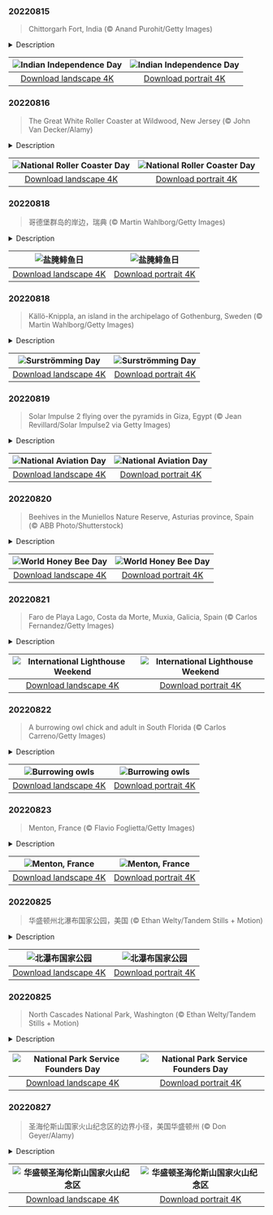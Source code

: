 

### 20220815

> Chittorgarh Fort, India (© Anand Purohit/Getty Images)

<details>
<summary>Description</summary>

> At 8 miles in circumference, the Chittorgarh Fort is one of the largest forts in India, a nation with scores of ancient and medieval fortresses. For starters there are seven massive gates from which to enter. Inside you'll find four palaces and 19 temples. At one time there were almost 100 bodies of water, most of them ponds fed by natural catchment and rainfall, although now there are only 20. Chittorgarh ('garh' means 'fort,' so it's also known as Chittor Fort) is so old, no one is sure exactly when it was built, although reports of its earliest capture go back to the 8th century. It is one of six large forts in the northwestern state of Rajasthan referred to as the Hill Forts of Rajasthan, all of them collectively designated a UNESCO World Heritage Site. We're featuring this important and ancient complex on India's 75th Independence Day, one of India's three national holidays.
> 
> On August 15, 1947, India officially broke free of Great Britain and became a sovereign and democratic nation with the speedy passage of the Indian Independence Act. The paperwork might have been fast, but the struggle for independence from British rule lasted 90 years and cost many Indian lives. The British controlled the Indian subcontinent for nearly 200 years, after winning the decisive Battle of Plassey in 1757. The victory allowed the English East India Company to eventually exercise control over most of the rest of the Indian subcontinent, Burma, and Afghanistan. East India remained the supreme authority in India for a century until 1857 when a massive rebellion by civilians and Indian soldiers against the company was suppressed, resulting in direct British rule, referred to as the British raj.
> 
> The ensuing decades saw the formation of the Indian National Congress, the rise of Indian nationalism, various armed rebellions, and many acts of civil disobedience led by Mahatma Gandhi and others, before independence was finally achieved. While India as we know it is still a very young nation, the Chittor Fort reminds us the land and people that created modern India have endured and thrived for millennia.

</details>

| ![Indian Independence Day](https://cn.bing.com/th?id=OHR.ChittorgarhFort_EN-US2246278299_UHD.jpg&pid=hp&w=400&h=224&rs=1&c=4) | ![Indian Independence Day](https://cn.bing.com/th?id=OHR.ChittorgarhFort_EN-US2246278299_1080x1920.jpg&pid=hp&w=155&h=315&rs=1&c=4) |
|:---------:|:---------:|
| [Download landscape 4K](https://cn.bing.com/th?id=OHR.ChittorgarhFort_EN-US2246278299_UHD.jpg) | [Download portrait 4K](https://cn.bing.com/th?id=OHR.ChittorgarhFort_EN-US2246278299_1080x1920.jpg) |

### 20220816

> The Great White Roller Coaster at Wildwood, New Jersey (© John Van Decker/Alamy)

<details>
<summary>Description</summary>

> To really get the feel for today's photo, stop what you're doing, put your hands in the air, and imagine yourself plunging downhill at 50 miles an hour. Screaming is optional. It's National Roller Coaster Day and we're waiting in line at Morey's Piers in Wildwood, New Jersey, for our ride on the Great White. A hybrid wooden and steel coaster, it's been in operation since 1996 and reaches its highest point 110 feet above the ground. Coaster enthusiasts point out the ride's dip under the pier shortly after the start as one of its highlights. It's also noted for a portion of the ride swinging out over the nearby beach.
> 
> Roller coasters have come a long way since their early days beginning in the 17th century as Russian sled rides. Eventually called Russian Mountains, those original rides were just tall, wooden ramps covered in ice. When the concept made its way to the much warmer France, the sleds rolled across the tracks on wooden rollers, hence the name 'roller coaster.' Coasters saw another advancement in the 1870s when a Pennsylvania mining company built a downhill gravity railroad to transport coal. Its train cars held double duty by giving thrill rides to tourists during down time.
> 
> By the 1920s, coasters had entered their 'golden age.' New construction techniques allowed designers to build them taller, longer, and faster, drawing crowds to newly opened amusement parks around the world. These days, the United States alone has about 760 roller coasters, and thrill seekers take them on roughly 1.7 billion rides per year. Aieeeeee!

</details>

| ![National Roller Coaster Day](https://cn.bing.com/th?id=OHR.GreatWhiteRoller_EN-US2453743631_UHD.jpg&pid=hp&w=400&h=224&rs=1&c=4) | ![National Roller Coaster Day](https://cn.bing.com/th?id=OHR.GreatWhiteRoller_EN-US2453743631_1080x1920.jpg&pid=hp&w=155&h=315&rs=1&c=4) |
|:---------:|:---------:|
| [Download landscape 4K](https://cn.bing.com/th?id=OHR.GreatWhiteRoller_EN-US2453743631_UHD.jpg) | [Download portrait 4K](https://cn.bing.com/th?id=OHR.GreatWhiteRoller_EN-US2453743631_1080x1920.jpg) |

### 20220818

> 哥德堡群岛的岸边，瑞典 (© Martin Wahlborg/Getty Images)

<details>
<summary>Description</summary>

> 把你的鼻子捂严实了，今天是盐腌鲱鱼日！我们将在瑞典开封今年的盐腌鲱鱼，享用这些神奇的腐烂食物。盐腌鲱鱼是用4月和5月捕获的波罗的海鲱鱼，加少量盐腌制发酵而成。从20世纪40年代开始，一项皇家法令就禁止在8月的第三个星期四之前出售盐腌鲱鱼，以防止未完全发酵的鱼被出售。现在，瑞典已没有了这项法令，但这个规矩已经成了当地传统。
> 
> 瑞典人沉迷于装在烟熏罐头里的盐腌鲱鱼。他们坚持应该在室外打开这种罐头，最好是在水下打开，这样可以减轻“世界最臭食物”的恶臭。你可能已经看过那些流行的挑战视频，视频中人们尝试打开盐腌鲱鱼罐头尝一尝，最终惨遭失败。这正是其中的乐趣，虽然这些视频并没有真正展示出盐腌鲱鱼的风味。
> 
> 今天的照片是哥德堡群岛北部的一个小渔村。此时，那里的人们可能正在享用加了盐腌鲱鱼的瑞典薄饼。他们通常还会再加上红洋葱、酸奶油和莳萝，佐以一杯酒、啤酒甚至是牛奶。据说，这样吃起来味道非常刺激，风味极佳，带着酸味。当然，前提是你能咽得下去。一位美食评论家曾有句名言：“吃盐腌鲱鱼最大的挑战不是在吃之前吐，而是吃了第一口之后才吐。

</details>

| ![盐腌鲱鱼日](https://cn.bing.com/th?id=OHR.SourHerring_ZH-CN4136738467_UHD.jpg&pid=hp&w=400&h=224&rs=1&c=4) | ![盐腌鲱鱼日](https://cn.bing.com/th?id=OHR.SourHerring_ZH-CN4136738467_1080x1920.jpg&pid=hp&w=155&h=315&rs=1&c=4) |
|:---------:|:---------:|
| [Download landscape 4K](https://cn.bing.com/th?id=OHR.SourHerring_ZH-CN4136738467_UHD.jpg) | [Download portrait 4K](https://cn.bing.com/th?id=OHR.SourHerring_ZH-CN4136738467_1080x1920.jpg) |

### 20220818

> Källö-Knippla, an island in the archipelago of Gothenburg, Sweden (© Martin Wahlborg/Getty Images)

<details>
<summary>Description</summary>

> Get your clothespins ready, it's Surströmming Day! For the uninitiated, that means we're in Sweden and cracking open this year's surströmming harvest to enjoy its putrid wonder. Surströmming is Baltic herring that's been caught in April and May, then lightly salted and allowed to ferment. Beginning in the 1940s, a royal ordinance forbade the selling of Surströmming before the third Thursday in August to prevent incompletely fermented fish from being sold. The ordinance is no longer on the books, but the tradition holds.
> 
> Swedes indulge in fermented herring from bloated cans that most insist should be opened outside and preferably underwater. That's the recommended way to alleviate the stench from what some call the world's worst-smelling food. You may have seen popular 'challenge' videos of people trying to brave the experience and failing miserably. That's part of the fun, even if those videos are not the best representations of a true surströmming feast.
> 
> In today's photo, we're visiting a small fishing village on the island of Källö-Knippla in Gothenburg's northern archipelago. People there today might enjoy some surströmming on top of tunnbröd (flatbread). It's common to cover the fish in red onions, sour cream, and dill and then wash it all down with a shot of booze, a beer, or even milk. The taste is said to be very sharp, savory, and even acidic. That is, if you can keep it down. One food critic famously said that 'the biggest challenge when eating surströmming is to vomit only after the first bite, as opposed to before.'

</details>

| ![Surströmming Day](https://cn.bing.com/th?id=OHR.SourHerring_EN-US2672490827_UHD.jpg&pid=hp&w=400&h=224&rs=1&c=4) | ![Surströmming Day](https://cn.bing.com/th?id=OHR.SourHerring_EN-US2672490827_1080x1920.jpg&pid=hp&w=155&h=315&rs=1&c=4) |
|:---------:|:---------:|
| [Download landscape 4K](https://cn.bing.com/th?id=OHR.SourHerring_EN-US2672490827_UHD.jpg) | [Download portrait 4K](https://cn.bing.com/th?id=OHR.SourHerring_EN-US2672490827_1080x1920.jpg) |

### 20220819

> Solar Impulse 2 flying over the pyramids in Giza, Egypt (© Jean Revillard/Solar Impulse2 via Getty Images)

<details>
<summary>Description</summary>

> In the summer of 2016, an experimental solar-powered airplane called Solar Impulse 2 completed a 26,000-mile multi-stage trip around the world without using a single drop of jet fuel. The remarkable feat took longer than a year and made the slow-flying plane part of aviation history. We are remembering this seminal flight today to mark National Aviation Day, established in 1939 by President Franklin Roosevelt as a day to celebrate the advancement of flight. August 19 was chosen because it is the birthdate of Orville Wright, who in 1903, with his brother Wilbur Wright, became the first to achieve powered, controlled flight on the hills of Kitty Hawk on North Carolina's Outer Banks.
> 
> Solar Impulse 2 was the second aircraft built by Swiss aviators André Borschberg and Bertrand Piccard. Borschberg is an engineer by training, Piccard a psychiatrist and balloonist who copiloted the first balloon to fly around the world nonstop. The pair took turns piloting the aircraft, which can carry only one person, on a multi-leg, 16-month flight around the world that started and ended in Abu Dhabi in the United Arab Emirates.
> 
> This image was taken during the final leg from Egypt to Abu Dhabi as Solar Impulse 2 flew over the Great Pyramids of Giza. The superlight plane was powered by thousands of solar cells mounted atop its fuselage and jumbo-jet sized wings. Batteries stored energy so it could fly at night. The going was slow by the standards of modern jet travel—Solar Impulse 2 flew at an average speed of 50 mph. Clearly, solar-powered flight on a commercial scale is still many years away, but as this photo shows, its Kitty Hawk moment is in the books.

</details>

| ![National Aviation Day](https://cn.bing.com/th?id=OHR.SolarImpulse2_EN-US2864472613_UHD.jpg&pid=hp&w=400&h=224&rs=1&c=4) | ![National Aviation Day](https://cn.bing.com/th?id=OHR.SolarImpulse2_EN-US2864472613_1080x1920.jpg&pid=hp&w=155&h=315&rs=1&c=4) |
|:---------:|:---------:|
| [Download landscape 4K](https://cn.bing.com/th?id=OHR.SolarImpulse2_EN-US2864472613_UHD.jpg) | [Download portrait 4K](https://cn.bing.com/th?id=OHR.SolarImpulse2_EN-US2864472613_1080x1920.jpg) |

### 20220820

> Beehives in the Muniellos Nature Reserve, Asturias province, Spain (© ABB Photo/Shutterstock)

<details>
<summary>Description</summary>

> Today we're celebrating World Honey Bee Day, honoring the humble bee's role in pollinating our crops and sharing honey goodness with us. It's remarkable to consider that there are around 20,000 different species of bees in the world, but just eight species of honey bees. And it's sobering to realize how fragile their existence is. Billions of honey bees have disappeared over the last 15 years in what's known as colony collapse disorder. There's no definitive explanation for the die-off, though scientists believe pesticides, loss of habitat, climate change, mite infestation, and disease are contributing factors. Now we need to reintroduce bees and other pollinators to safeguard our food system.
> 
> Of course, besides pollinating plants, bees produce honey to feed their hive community over the winter. And since honey bees produce double or triple the amount of honey they need, there's plenty for us to enjoy, too. Unfortunately for busy beekeepers here in the northwest province of Asturias, Spain, local endangered brown bears are also partial to snacking on honey. Hence the traditional stone wall protecting the hives from sticky-pawed thieves.
> 
> While the bear has always had pride of place in Spanish culture—it's the symbol of Madrid, for example—bears' reputation for plundering honey hives and sometimes even killing livestock makes them unpopular with beekeepers and farmers. The brown bears of Spain were once aggressively hunted, and the bear population fell to dangerously low levels by the 1970s. Conservationists worked to gain legal protection for the bears, and now there's a delicate balance between bears and bees in Asturias. Ecotourism here in the Muniellos Nature Reserve helps beekeepers and farmers sustain their businesses, with carefully organized tours allowing visitors to observe the bears from a distance while spending money on local honey. Sweet.

</details>

| ![World Honey Bee Day](https://cn.bing.com/th?id=OHR.BearProof_EN-US2982363241_UHD.jpg&pid=hp&w=400&h=224&rs=1&c=4) | ![World Honey Bee Day](https://cn.bing.com/th?id=OHR.BearProof_EN-US2982363241_1080x1920.jpg&pid=hp&w=155&h=315&rs=1&c=4) |
|:---------:|:---------:|
| [Download landscape 4K](https://cn.bing.com/th?id=OHR.BearProof_EN-US2982363241_UHD.jpg) | [Download portrait 4K](https://cn.bing.com/th?id=OHR.BearProof_EN-US2982363241_1080x1920.jpg) |

### 20220821

> Faro de Playa Lago, Costa da Morte, Muxia, Galicia, Spain (© Carlos Fernandez/Getty Images)

<details>
<summary>Description</summary>

> This solemn beacon set atop a rocky outcropping is in a country usually associated with sand and sun, making this a side of Spain many do not often see. We're looking out at the sea on the Costa da Morte, or Coast of Death, a nasty name for an equally nasty (but beautiful!) stretch of Galician coastline in the extreme northwest of Spain. We're featuring Costa da Morte during International Lighthouse Weekend because mariners are never happier to see a lighthouse than when they're sailing this coast, known as the Bermuda Triangle of the Eastern Atlantic.
> 
> The Costa da Morte is known for its lighthouses, like this one, called Faro de Playa Lago, one of many strung along 125 miles of coast from Finisterre in the south to Malpica in the north.  As a devourer of ships, the Costa da Morte is prolific. Since the 14th century, more than 600 shipwrecks costing thousands of lives have been documented. The rocky Costa da Morte faces the open North Atlantic and takes the brunt of big ocean swells. Deep waters turn to shallow waters quickly near this rocky cliff-strewn coast, known for its strong currents and hidden rocks. The fog can roll in quickly. Storms form frequently. And hurricane-force winds are not uncommon.
> 
> Cool, rainy, and rocky, the Galicia region of Spain is more 'Lord of the Rings' than Club Med. To visit the lighthouses of Costa da Morte, you can walk a trail appropriately called Camino dos Faros (Road of the Lighthouses). While satellite technology and electronic instruments have vastly changed how safely we can now navigate the seas, lighthouses are still vital to boating and the maritime industry. Plus, they're just darn good-looking.

</details>

| ![International Lighthouse Weekend](https://cn.bing.com/th?id=OHR.CostadaMorte_EN-US3132736041_UHD.jpg&pid=hp&w=400&h=224&rs=1&c=4) | ![International Lighthouse Weekend](https://cn.bing.com/th?id=OHR.CostadaMorte_EN-US3132736041_1080x1920.jpg&pid=hp&w=155&h=315&rs=1&c=4) |
|:---------:|:---------:|
| [Download landscape 4K](https://cn.bing.com/th?id=OHR.CostadaMorte_EN-US3132736041_UHD.jpg) | [Download portrait 4K](https://cn.bing.com/th?id=OHR.CostadaMorte_EN-US3132736041_1080x1920.jpg) |

### 20220822

> A burrowing owl chick and adult in South Florida (© Carlos Carreno/Getty Images)

<details>
<summary>Description</summary>

> Forget looking up in the trees to find these guys. They are burrowing owls, which means that they live on the ground or under it. In fact, they often take advantage of the hard work of tunnelers such as prairie dogs or gophers by building their nests in the burrows they dug and abandoned. Think of burrowing owls as squatters of the avian world. You'll find these 7½- to 11-inch birds in North and South America, especially in grasslands, farming areas, or dry expanses with vegetation that is close to the ground.
> 
> Another of their behaviors is most unowl-like, too: While most owl species are nocturnal, burrowing owls prefer to be out and about during the day snagging bugs (except when they shelter from extreme midday heat). But they do hunt for small mammals at night using the tactical advantages of their superior hearing and night vision. They hunt by air and by land, swooping down from branches but also using their long legs to hop along the ground to catch critters, just to keep them on their toes.
> 
> In their downtime, burrowing owls snooze at the mouth of their burrows or in hollows in the ground, which do double duty as a dirt bath. If they're startled, the owls do a cartoonish bounce, then run to the safety of their burrows, uttering screams and clucks to scare off the intruder. They even mimic rattlesnake sounds to send their foes packing. These quirky birds also reject the traditional owl 'woo-who' in favor of 'coo-coooo' and the nighttime 'co-hoo.' Talk about owls of a different feather…

</details>

| ![Burrowing owls](https://cn.bing.com/th?id=OHR.TenderMoment_EN-US3269942524_UHD.jpg&pid=hp&w=400&h=224&rs=1&c=4) | ![Burrowing owls](https://cn.bing.com/th?id=OHR.TenderMoment_EN-US3269942524_1080x1920.jpg&pid=hp&w=155&h=315&rs=1&c=4) |
|:---------:|:---------:|
| [Download landscape 4K](https://cn.bing.com/th?id=OHR.TenderMoment_EN-US3269942524_UHD.jpg) | [Download portrait 4K](https://cn.bing.com/th?id=OHR.TenderMoment_EN-US3269942524_1080x1920.jpg) |

### 20220823

> Menton, France (© Flavio Foglietta/Getty Images)

<details>
<summary>Description</summary>

> Anchoring the eastern end of the French Riviera near the Italian border is Menton, the so-called Pearl of France. It's prized for its beauty and incredible weather that features an average of 316 days a year with full or partial sun. That climate enables Menton to enjoy amazing lemon yields that have given rise to the annual Fête du Citron, or Menton Lemon Festival, a 17-day extravaganza in February featuring floats and sculptures created out of lemons and oranges. More than 200,000 visitors marvel at the nearly 150 tons of fruit used in the festival.
> 
> Owing to its strategic location, Menton and its surrounding locale have been coveted by various powers for centuries. The princes of Monaco, Napoleon III, German Nazi forces, and the King of Sardinia among others have all held sway over this jewel of the Côte d'Azur. These days, Menton has something for everyone—gorgeous gardens, pastel-painted architecture, beaches, cafes, nightlife, and of course, lemons.
> 
> 

</details>

| ![Menton, France](https://cn.bing.com/th?id=OHR.MentonFrance_EN-US3424001829_UHD.jpg&pid=hp&w=400&h=224&rs=1&c=4) | ![Menton, France](https://cn.bing.com/th?id=OHR.MentonFrance_EN-US3424001829_1080x1920.jpg&pid=hp&w=155&h=315&rs=1&c=4) |
|:---------:|:---------:|
| [Download landscape 4K](https://cn.bing.com/th?id=OHR.MentonFrance_EN-US3424001829_UHD.jpg) | [Download portrait 4K](https://cn.bing.com/th?id=OHR.MentonFrance_EN-US3424001829_1080x1920.jpg) |

### 20220825

> 华盛顿州北瀑布国家公园，美国 (© Ethan Welty/Tandem Stills + Motion)

<details>
<summary>Description</summary>

> 北瀑布是华盛顿州的三大国家公园之一（其他两个是奥林匹克国家公园和雷尼尔山国家公园）。北瀑布也是该州最新的国家公园，创建于1968年。它可能是美国本土48个州中最崎岖的公园，包含50多万英亩的陡峭山峰，广阔的森林，以及许多水道的源头。它拥有美国除阿拉斯加之外最广阔的冰川系统。 该公园的大部分地区都未开发，因此几乎没有道路、建筑或人迹。尽管它距离西雅图和温哥华这样的大都市不到100英里（直线距离），但它还是相对与世隔绝的。这片荒野提醒了人们，为什么要创建国家公园管理局，是为了保护这些最特殊的地方的自然状态。
> 
> 
> 
> 

</details>

| ![北瀑布国家公园](https://cn.bing.com/th?id=OHR.CascadesNP_ZH-CN1830542356_UHD.jpg&pid=hp&w=400&h=224&rs=1&c=4) | ![北瀑布国家公园](https://cn.bing.com/th?id=OHR.CascadesNP_ZH-CN1830542356_1080x1920.jpg&pid=hp&w=155&h=315&rs=1&c=4) |
|:---------:|:---------:|
| [Download landscape 4K](https://cn.bing.com/th?id=OHR.CascadesNP_ZH-CN1830542356_UHD.jpg) | [Download portrait 4K](https://cn.bing.com/th?id=OHR.CascadesNP_ZH-CN1830542356_1080x1920.jpg) |

### 20220825

> North Cascades National Park, Washington (© Ethan Welty/Tandem Stills + Motion)

<details>
<summary>Description</summary>

> While most of us play in our vast system of 63 national parks, others work there. Today, on National Park Service Founders Day, we recognize their efforts and the priceless gift of our country's national parks. The NPS protects and maintains these parks as well as hundreds of national monuments and other natural, historical, and recreational properties. They include some of our most stunning natural landscapes, like North Cascades National Park in Washington state, featured here. This image, of the Triplets and Cascade Peak, is taken from atop Forbidden Peak.
> 
> The NPS was created on August 25, 1916, when President Woodrow Wilson passed the Organic Act. At the time there were nine national parks and 33 federally protected areas such as national monuments. Today there are more than 400 such areas, managed by 22,000 NPS employees and 340,000 volunteers. The oldest national park is Yellowstone, created in 1872, believed to be the first national park in the world. The youngest is New River Gorge in West Virginia, created in 2020. Fourteen national parks have been designated UNESCO World Heritage Sites, and 21 named UNESCO Biosphere Reserves. Thirty of our 50 states have national parks, with California having the most with nine. Alaska has eight, Utah five, and Colorado four. Alaska has the four largest national parks. Not surprisingly, the vast majority of our national parks are west of the Rockies.
> 
> North Cascades is one of three national parks in Washington state (the others are Olympic and Mount Rainier). North Cascades is also the state's newest national park, created in 1968. It is perhaps the most rugged park in the lower 48 states, containing more than 500,000 acres of steep mountain peaks and vast forests, as well as the headwaters of many waterways. It boasts the most expansive system of glaciers in the US outside of Alaska. Most of the park is protected as wilderness so there are few roads, structures, or signs of human impact. It is relatively isolated even though it's within 100 miles (as the crow flies) from the metropolises of Seattle and Vancouver, Canada. This proximity of wilderness to human development reminds us why we created the NPS, to preserve some of the nation's most special places in their natural state.

</details>

| ![National Park Service Founders Day](https://cn.bing.com/th?id=OHR.CascadesNP_EN-US3684575794_UHD.jpg&pid=hp&w=400&h=224&rs=1&c=4) | ![National Park Service Founders Day](https://cn.bing.com/th?id=OHR.CascadesNP_EN-US3684575794_1080x1920.jpg&pid=hp&w=155&h=315&rs=1&c=4) |
|:---------:|:---------:|
| [Download landscape 4K](https://cn.bing.com/th?id=OHR.CascadesNP_EN-US3684575794_UHD.jpg) | [Download portrait 4K](https://cn.bing.com/th?id=OHR.CascadesNP_EN-US3684575794_1080x1920.jpg) |

### 20220827

> 圣海伦斯山国家火山纪念区的边界小径，美国华盛顿州 (© Don Geyer/Alamy)

<details>
<summary>Description</summary>

> 今天是美国历史上重要的一天。照片里是圣海伦斯山国家火山纪念区的一条边界小径。40年前的今天，吉福品彻国家森林内的11万英亩土地被专门划出来，以纪念美国最致命、最具破坏性的火山喷发。1980年5月18日，圣海伦斯火山喷发了近9个小时，永远地改变了华盛顿的地貌。那天，火山从周日早上8点半左右开始喷发，同时还发生了强度5.1级的地震。这引发了所谓的“横向喷发”，即熔岩从火山的一侧而不是顶部喷发出来。最初的喷发使这座山的海拔下降了1000多英尺，引发了大规模的雪崩，摧毁了周围约150平方英里的森林。最终造成57人丧生，200座房屋和附近约200英里的高速公路被毁。
> 
> 该纪念区由里根总统于1982年建立，以保护该地区用于研究、休闲和教育。火山喷发后，纪念区内的土地一直在休养生息、自然恢复。尽管人们相信圣海伦斯火山将在未来几个世纪内再次喷发，但这并没有阻止人们前来这里徒步和登山。
> 
> 

</details>

| ![华盛顿圣海伦斯山国家火山纪念区](https://cn.bing.com/th?id=OHR.MSHV_ZH-CN9630204701_UHD.jpg&pid=hp&w=400&h=224&rs=1&c=4) | ![华盛顿圣海伦斯山国家火山纪念区](https://cn.bing.com/th?id=OHR.MSHV_ZH-CN9630204701_1080x1920.jpg&pid=hp&w=155&h=315&rs=1&c=4) |
|:---------:|:---------:|
| [Download landscape 4K](https://cn.bing.com/th?id=OHR.MSHV_ZH-CN9630204701_UHD.jpg) | [Download portrait 4K](https://cn.bing.com/th?id=OHR.MSHV_ZH-CN9630204701_1080x1920.jpg) |